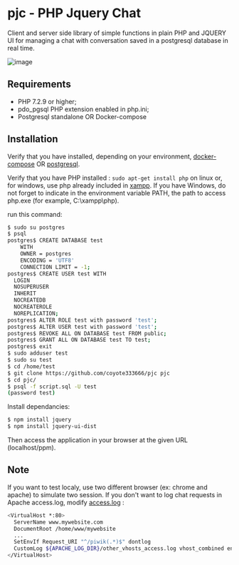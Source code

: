 # pjc - PHP Jquery Chat

Client and server side library of simple functions in plain PHP and JQUERY UI for managing a chat with conversation saved in a postgresql database in real time.

![image](https://user-images.githubusercontent.com/24400013/167026515-bb9f1b25-8cdd-4567-a629-ae82bc6e4eab.png)

Requirements
------------

  * PHP 7.2.9 or higher;
  * pdo_pgsql PHP extension enabled in php.ini;
  * Postgresql standalone OR Docker-compose

Installation
------------

Verify that you have installed, depending on your environment, [docker-compose][1] OR [postgresql][2].

Verify that you have PHP installed : `sudo apt-get install php` on linux or, for windows, use php already included in [xampp][3].
If you have Windows, do not forget to indicate in the environment variable PATH, 
the path to access php.exe (for example, C:\xampp\php).

run this command:

```bash
$ sudo su postgres
$ psql
postgres$ CREATE DATABASE test
    WITH 
    OWNER = postgres
    ENCODING = 'UTF8'
    CONNECTION LIMIT = -1;
postgres$ CREATE USER test WITH
  LOGIN
  NOSUPERUSER
  INHERIT
  NOCREATEDB
  NOCREATEROLE
  NOREPLICATION;
postgres$ ALTER ROLE test with password 'test';
postgres$ ALTER USER test with password 'test';
postgres$ REVOKE ALL ON DATABASE test FROM public;
postgres$ GRANT ALL ON DATABASE test TO test;        
postgres$ exit
$ sudo adduser test
$ sudo su test
$ cd /home/test
$ git clone https://github.com/coyote333666/pjc pjc
$ cd pjc/
$ psql -f script.sql -U test
(password test)
```
Install dependancies:

```bash
$ npm install jquery
$ npm install jquery-ui-dist
```

Then access the application in your browser at the given URL (localhost/ppm).

Note
----

If you want to test localy, use two different browser (ex: chrome and apache) to simulate two session.
If you don't want to log chat requests in Apache access.log, modify [access.log][4] :

```bash
<VirtualHost *:80>
  ServerName www.mywebsite.com
  DocumentRoot /home/www/mywebsite
  ...
  SetEnvIf Request_URI "^/piwik(.*)$" dontlog
  CustomLog ${APACHE_LOG_DIR}/other_vhosts_access.log vhost_combined env=!dontlog
</VirtualHost>
```


[1]: https://docs.docker.com/compose/install/
[2]: https://www.postgresql.org/
[3]: https://www.apachefriends.org/index.html
[4]: https://stackoverflow.com/questions/40205569/dont-log-certain-requests-in-apache-access-log
 

